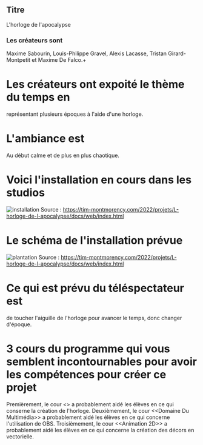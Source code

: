 
## Titre
L'horloge de l'apocalypse

### Les créateurs sont 
Maxime Sabourin, Louis-Philippe Gravel, Alexis Lacasse, Tristan Girard-Montpetit et Maxime De Falco.+

# Les créateurs ont expoité le thème du temps en
représentant plusieurs époques à l'aide d'une horloge.

# L'ambiance est 
Au début calme et de plus en plus chaotique.


# Voici l'installation en cours dans les studios 
![installation](media/installation.jpg)
Source : https://tim-montmorency.com/2022/projets/L-horloge-de-l-apocalypse/docs/web/index.html

# Le schéma de l'installation prévue
![plantation](media/plantation_01.jpg)
Source : https://tim-montmorency.com/2022/projets/L-horloge-de-l-apocalypse/docs/web/index.html

# Ce qui est prévu du téléspectateur est
de toucher l'aiguille de l'horloge pour avancer le temps, donc changer d'époque.

# 3 cours du programme qui vous semblent incontournables pour avoir les compétences pour créer ce projet
Premièrement, le cour <<Espace Interactif>> a probablement aidé les élèves en ce qui conserne la création de l'horloge.
Deuxièmement, le cour <<Domaine Du Multimédia>> a probablement aidé les élèves en ce qui concerne l'utilisation de OBS.
Troisièmement, le cour <<Animation 2D>> a probablement aidé les élèves en ce qui concerne la création des décors en vectorielle.   

